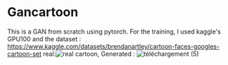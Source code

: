 # Gancartoon
This is a GAN from scratch using pytorch. For the training, I used kaggle's GPU100 and the dataset : https://www.kaggle.com/datasets/brendanartley/cartoon-faces-googles-cartoon-set
real:![real cartoon](https://github.com/user-attachments/assets/c1ee6254-033d-4369-9557-d4a4dce74b90), Generated : ![téléchargement (5)](https://github.com/user-attachments/assets/2dc49ada-611d-4861-b923-14ee188a09ce)



